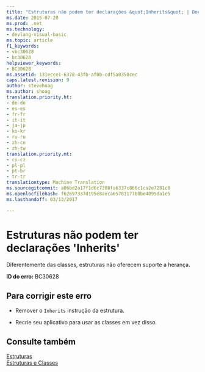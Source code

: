 ```yaml
---
title: "Estruturas não podem ter declarações &quot;Inherits&quot; | Documentos do Microsoft"
ms.date: 2015-07-20
ms.prod: .net
ms.technology:
- devlang-visual-basic
ms.topic: article
f1_keywords:
- vbc30628
- bc30628
helpviewer_keywords:
- BC30628
ms.assetid: 131ecce1-6378-43fb-af0b-cdf5a0350cec
caps.latest.revision: 9
author: stevehoag
ms.author: shoag
translation.priority.ht:
- de-de
- es-es
- fr-fr
- it-it
- ja-jp
- ko-kr
- ru-ru
- zh-cn
- zh-tw
translation.priority.mt:
- cs-cz
- pl-pl
- pt-br
- tr-tr
translationtype: Machine Translation
ms.sourcegitcommit: a06bd2a17f1d6c7308fa6337c866c1ca2e7281c0
ms.openlocfilehash: f62697337d195e8aeca65781177b0be4095da1e5
ms.lasthandoff: 03/13/2017

---
```

# <a name="structures-cannot-have-39inherits39-statements"></a>Estruturas não podem ter declarações 'Inherits'
Diferentemente das classes, estruturas não oferecem suporte a herança.  
  
 **ID do erro:** BC30628  
  
## <a name="to-correct-this-error"></a>Para corrigir este erro  
  
-   Remover o `Inherits` instrução da estrutura.  
  
-   Recrie seu aplicativo para usar as classes em vez disso.  
  
## <a name="see-also"></a>Consulte também  
 [Estruturas](../../visual-basic/programming-guide/language-features/data-types/structures.md)   
 [Estruturas e Classes](../../visual-basic/programming-guide/language-features/data-types/structures-and-classes.md)
